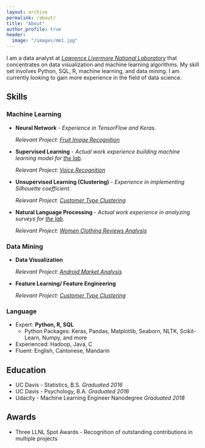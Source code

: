 ```yaml
---
layout: archive
permalink: /about/
title: "About"
author_profile: true
header:
  image: "/images/mm1.jpg"
---
```


I am a data analyst at *[Lawrence Livermore National Laboratory](https://en.wikipedia.org/wiki/Lawrence_Livermore_National_Laboratory)* that concentrates on data visualization and machine learning algorithms. My skill set involves Python, SQL, R, machine learning, and data mining. I am currently looking to gain more experience in the field of data science.

## Skills

### Machine Learning

 * **Neural Network** - *Experience in TensorFlow and Keras.*

    *Relevant Project: [Fruit Image Recognition](/fruit_image_recognition/)*

 * **Supervised Learning** - *Actual work experience building machine learning model for [the lab](https://en.wikipedia.org/wiki/Lawrence_Livermore_National_Laboratory).*

    *Relevant Project: [Voice Recognition](/Voice_recognition/)*

 * **Unsupervised Learning (Clustering)** - *Experience in implementing Silhouette coefficient.*

    *Relevant Project: [Customer Type Clustering](/Customer_Type_Clustering/)*

 * **Natural Language Processing** - *Actual work experience in analyzing surveys for [the lab](https://en.wikipedia.org/wiki/Lawrence_Livermore_National_Laboratory).*

    *Relevant Project: [Women Clothing Reviews Analysis](/Women_Clothing_Reviews/)*

### Data Mining
 * **Data Visualization**

    *Relevant Project: [Android Market Analysis](/Android_Market_Analysis/)*

 * **Feature Learning/ Feature Engineering**

    *Relevant Project: [Customer Type Clustering](/Customer_Type_Clustering/)*

### Language
  * Expert: **Python, R, SQL**
    + Python Packages: Keras, Pandas, Matplotlib, Seaborn, NLTK, Scikit-Learn, Numpy, and more
  * Experienced: Hadoop, Java, C
  * Fluent: English, Cantonese, Mandarin

## Education
  * UC Davis - Statistics, B.S.     *Graduated 2016*
  * UC Davis - Psychology, B.A.     *Graduated 2016*
  * Udacity - Machine Learning Engineer Nanodegree     *Graduated 2018*

## Awards
  * Three LLNL Spot Awards - Recognition of outstanding contributions in multiple projects
